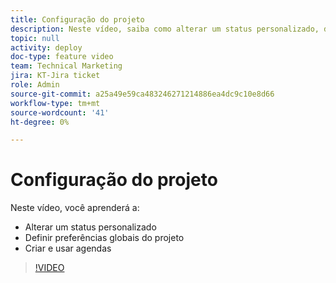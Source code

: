 ```yaml
---
title: Configuração do projeto
description: Neste vídeo, saiba como alterar um status personalizado, definir preferências de projeto globais e criar agendas.
topic: null
activity: deploy
doc-type: feature video
team: Technical Marketing
jira: KT-Jira ticket
role: Admin
source-git-commit: a25a49e59ca483246271214886ea4dc9c10e8d66
workflow-type: tm+mt
source-wordcount: '41'
ht-degree: 0%

---
```


# Configuração do projeto

Neste vídeo, você aprenderá a:

* Alterar um status personalizado
* Definir preferências globais do projeto
* Criar e usar agendas

>[!VIDEO](https://video.tv.adobe.com/v/335065/?quality=12&learn=on)
